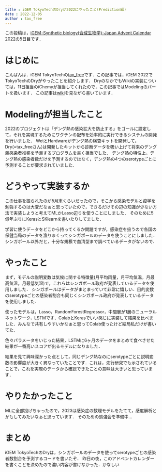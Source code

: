 ```yaml
---
title : iGEM TokyoTechのDryが2022にやったこと(Prediction編)
date : 2022-12-05
author : tax_free
---
```


この投稿は，[iGEM･Synthetic biology(合成生物学)･Japan Advent Calendar 2022](https://adventar.org/calendars/7510)の5日目です．


# はじめに
こんばんは．iGEM TokyoTechの[tax_free](https://twitter.com/taxfree_python)です．この記事では，iGEM 2022でTokyoTechのDryがやったことを紹介します．
DryのなかでもWikiの実装については，11日担当のiChemyが担当してくれたので，この記事ではModelingのパートを扱います．
この記事は[wiki](https://2022.igem.wiki/tokyotech/model)を見ながら書いています．

<!--more-->

# Modelingが担当したこと
2022のプロジェクトは「デング熱の感染拡大を防止する」をゴールに設定して，それを実現するためにワクチンの配布を効率的に実行できるシステムの開発を行いました．
WetとHardwareがデング熱の検査キットを開発して，Dry(=tax_freeさん)は開発したキットから診断データを吸い上げて将来のデング熱感染者推移を予測するプログラムを書く担当でした．
デング熱の特性上，デング熱の感染者数だけを予測するのではなく，デング熱の4つのserotypeごとに予測することが要求されていました．



# どうやって実装するか
この仕事を振られたのが5月末くらいだったので，そこから感染モデルと疫学を勉強するのは大変だなぁと思っていたので，できるだけその辺の知識が少ない方法で実装しようと考えてMLかLasso辺りを使うことにしました．
そのために5億年ぶりにKerasとSKlearnを書いたりしてました．

学習に使うデータをどこから持ってくるか問題ですが，感染症を扱うので各国の保健当局のデータを漁りまくってシンガポールのデータを使うことにしました．
シンガポール以外だと，十分な規模で血清型まで調べているデータがないので．


# やったこと
まず，モデルの説明変数は気候に関する特徴量(月平均雨量，月平均気温，月最高気温，月最低気温)で，これらはシンガポール政府が発表しているデータを使用しました．
シンガポールはデータがまとまっていて非常に嬉しい．目的変数のserotypeごとの感染者割合も同じくシンガポール政府が発表しているデータを使用しました．

使ったモデルは，Lasso，RandomForestRegressor，中間層が1層のニューラルネットワーク，LSTMです．ColabとKerasでいい感じに実装して結果を比べました．みんなで共有しやすいかなぁと思ってColab使ったけど結局私だけが書いてた．

色々パラメータをいじった結果，LSTMに6ヶ月のデータをまとめて食べさせた結果が一番高いスコアが出るモデルになりました．


結果を見て興味深かった点として，同じデング熱なのにserotypeごとに説明変数の影響度が大きく異なっていたことです．これは，先行研究でも示されていることで，これを実際のデータから確認できたことの意味は大きいと思っています．


# やりたかったこと
MLに全部投げちゃったので，2023は感染症の数理モデルをたてて，感度解析とかもしてみたいなぁと思っています．
そのための勉強会を準備中...


# まとめ
iGEM TokyoTechのDryは，シンガポールのデータを使ってserotypeごとの感染者数割合を予測するコードを書いたぞ．
昨日の夜，このアドベントカレンダーを書くことを決めたので濃い内容が書けなかった．かなしい
